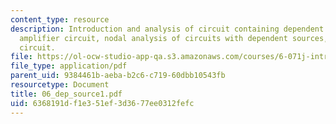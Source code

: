 ```yaml
---
content_type: resource
description: Introduction and analysis of circuit containing dependent sources, current
  amplifier circuit, nodal analysis of circuits with dependent sources, and amplifier
  circuit.
file: https://ol-ocw-studio-app-qa.s3.amazonaws.com/courses/6-071j-introduction-to-electronics-signals-and-measurement-spring-2006/6368191df1e351ef3d3677ee0312fefc_06_dep_source1.pdf
file_type: application/pdf
parent_uid: 9384461b-aeba-b2c6-c719-60dbb10543fb
resourcetype: Document
title: 06_dep_source1.pdf
uid: 6368191d-f1e3-51ef-3d36-77ee0312fefc
---
```

